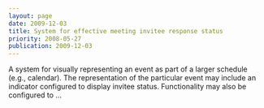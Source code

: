 ```yaml
---
layout: page
date: 2009-12-03
title: System for effective meeting invitee response status
priority: 2008-05-27
publication: 2009-12-03
---
```

A system for visually representing an event as part of a larger schedule (e.g., calendar). The representation of the particular event may include an indicator configured to display invitee status. Functionality may also be configured to …